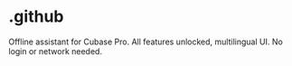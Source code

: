 # .github
Offline assistant for Cubase Pro. All features unlocked, multilingual UI. No login or network needed.
